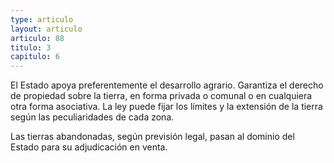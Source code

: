 ```yaml
---
type: articulo
layout: articulo
articulo: 88
titulo: 3
capitulo: 6
---
```

El Estado apoya preferentemente el desarrollo agrario. Garantiza el derecho de propiedad sobre la tierra, en forma privada o comunal o en cualquiera otra forma asociativa. La ley puede fijar los límites y la extensión de la tierra según las peculiaridades de cada zona.

Las tierras abandonadas, según previsión legal, pasan al dominio del Estado para su adjudicación en venta.